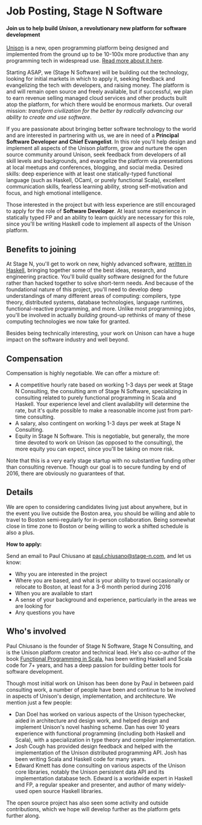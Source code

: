 # Job Posting, __Stage N Software__

#### Join us to help build _Unison_, a revolutionary new platform for software development

[Unison](http://unisonweb.org) is a new, open programming platform being designed and implemented from the ground up to be 10-100x more productive than any programming tech in widespread use. [Read more about it here](http://unisonweb.org/2015-05-07/about.html).

Starting ASAP, we (Stage N Software) will be building out the technology, looking for initial markets in which to apply it, seeking feedback and evangelizing the tech with developers, and raising money. The platform is and will remain open source and freely available, but if successful, we plan to earn revenue selling managed cloud services and other products built atop the platform, for which there would be enormous markets. Our overall mission: _transform civilization for the better by radically advancing our ability to create and use software_.

If you are passionate about bringing better software technology to the world and are interested in partnering with us, we are in need of a __Principal Software Developer and Chief Evangelist__. In this role you'll help design and implement all aspects of the Unison platform, grow and nurture the open source community around Unison, seek feedback from developers of all skill levels and backgrounds, and evangelize the platform via presentations at local meetups and conferences, blogging, and social media. Desired skills: deep experience with at least one statically-typed functional language (such as Haskell, OCaml, or purely functional Scala), excellent communication skills, fearless learning ability, strong self-motivation and focus, and high emotional intelligence. 

Those interested in the project but with less experience are still encouraged to apply for the role of __Software Developer__. At least some experience in statically typed FP and an ability to learn quickly are necessary for this role, since you'll be writing Haskell code to implement all aspects of the Unison platform.

## Benefits to joining

At Stage N, you'll get to work on new, highly advanced software, [written in Haskell](https://github.com/unisonweb/unison), bringing together some of the best ideas, research, and engineering practice. You'll build quality software designed for the future rather than hacked together to solve short-term needs. And because of the foundational nature of this project, you'll need to develop deep understandings of many different areas of computing: compilers, type theory, distributed systems, database technologies, language runtimes, functional-reactive programming, and more. Unlike most programming jobs, you'll be involved in actually _building_ ground-up rethinks of many of these computing technologies we now take for granted.

Besides being technically interesting, your work on Unison can have a huge impact on the software industry and well beyond.

## Compensation

Compensation is highly negotiable. We can offer a mixture of:

* A competitive hourly rate based on working 1-3 days per week at Stage N Consulting, the consulting arm of Stage N Software, specializing in consulting related to purely functional programming in Scala and Haskell. Your experience level and client availability will determine the rate, but it's quite possible to make a reasonable income just from part-time consulting. 
* A salary, also contingent on working 1-3 days per week at Stage N Consulting. 
* Equity in Stage N Software. This is negotiable, but generally, the more time devoted to work on Unison (as opposed to the consulting), the more equity you can expect, since you'll be taking on more risk.

Note that this is a very early stage startup with no substantive funding other than consulting revenue. Though our goal is to secure funding by end of 2016, there are obviously no guarantees of that.

## Details

We are open to considering candidates living just about anywhere, but in the event you live outside the Boston area, you should be willing and able to travel to Boston semi-regularly for in-person collaboration. Being somewhat close in time zone to Boston or being willing to work a shifted schedule is also a plus.

__How to apply:__

Send an email to Paul Chiusano at paul.chiusano@stage-n.com, and let us know:

* Why you are interested in the project
* Where you are based, and what is your ability to travel occasionally or relocate to Boston, at least for a 3-6 month period during 2016
* When you are available to start
* A sense of your background and experience, particularly in the areas we are looking for
* Any questions you have

## Who's involved

Paul Chiusano is the founder of Stage N Software, Stage N Consulting, and is the Unison platform creator and technical lead. He's also co-author of the book [Functional Programming in Scala][], has been writing Haskell and Scala code for 7+ years, and has a deep passion for building better tools for software development.

[Functional Programming in Scala]: http://www.amazon.com/Functional-Programming-Scala-Paul-Chiusano/dp/1617290653/ref=sr_1_1?ie=UTF8&qid=1455912240&sr=8-1&keywords=functional+programming

Though most initial work on Unison has been done by Paul in between paid consulting work, a number of people have been and continue to be involved in aspects of Unison's design, implementation, and architecture. We mention just a few people:

* Dan Doel has worked on various aspects of the Unison typechecker, aided in architecture and design work, and helped design and implement Unison's novel hashing scheme. Dan has over 10 years experience with functional programming (including both Haskell and Scala), with a specialization in type theory and compiler implementation.
* Josh Cough has provided design feedback and helped with the implementation of the Unison distributed programming API. Josh has been writing Scala and Haskell code for many years.   
* Edward Kmett has done consulting on various aspects of the Unison core libraries, notably the Unison persistent data API and its implementation database tech. Edward is a worldwide expert in Haskell and FP, a regular speaker and presenter, and author of many widely-used open source Haskell libraries.

The open source project has also seen some activity and outside contributions, which we hope will develop further as the platform gets further along.
